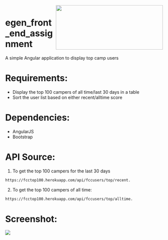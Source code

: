 <img src = "https://egen.solutions/images/egen-logo.png" align = "right" height="142" width="342">

# egen_front_end_assignment
A simple Angular application to display top camp users

Requirements:
=======
* Display the top 100 campers of all time/last 30 days in a table
* Sort the user list based on either recent/alltime score

Dependencies:
=======

* AngularJS
* Bootstrap

API Source:
=======

1) To get the top 100 campers for the last 30 days

```bash
https://fcctop100.herokuapp.com/api/fccusers/top/recent.
```
2) To get the top 100 campers of all time:

```bash
https://fcctop100.herokuapp.com/api/fccusers/top/alltime.
```

Screenshot:
=======

<img src = "https://s12.postimg.org/4e3lph231/Screen_Shot_2016_09_29_at_12_38_57_AM.png" align = "center">
